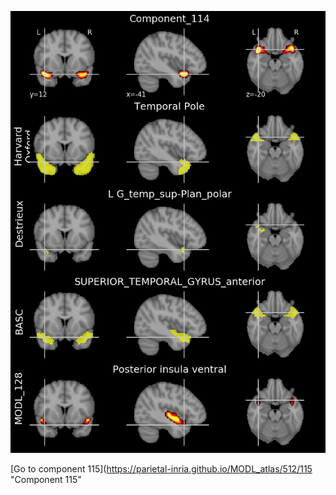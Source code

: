 


![114](preliminary/114.jpg "Component 114")

[Go to component 115](https://parietal-inria.github.io/MODL_atlas/512/115 "Component 115"
